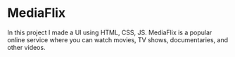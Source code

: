 # MediaFlix
In this project I made a UI using HTML, CSS, JS.
MediaFlix is a popular online service where you can watch movies, TV shows, documentaries, and other videos.
